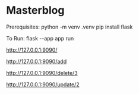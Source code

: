 # Masterblog
Prerequisites:
python -m venv .venv
pip install flask

To Run:
flask --app app run

http://127.0.0.1:9090/

http://127.0.0.1:9090/add

http://127.0.0.1:9090/delete/3

http://127.0.0.1:9090/update/2
